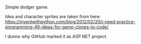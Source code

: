 Simple dodger game.

Idea and character sprites are taken from here: https://inventwithpython.com/blog/2012/02/20/i-need-practice-programming-49-ideas-for-game-clones-to-code/

I dunno why GitHub marked it as ASP.NET project. 
